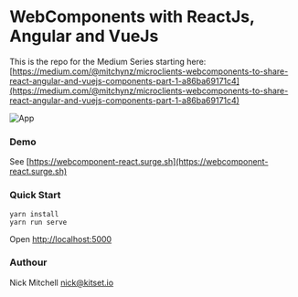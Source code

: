 # WebComponents with ReactJs, Angular and VueJs

This is the repo for the Medium Series starting here: 
[https://medium.com/@mitchynz/microclients-webcomponents-to-share-react-angular-and-vuejs-components-part-1-a86ba69171c4](https://medium.com/@mitchynz/microclients-webcomponents-to-share-react-angular-and-vuejs-components-part-1-a86ba69171c4)


![App](https://miro.medium.com/max/3072/1*Lmnn7Z6QtmUzzKgvejVjvw.png "The App we will build")

### Demo
See [https://webcomponent-react.surge.sh](https://webcomponent-react.surge.sh)

### Quick Start
```
yarn install
yarn run serve
```

Open [http://localhost:5000](http://localhost:5000) 

### Authour 
Nick Mitchell nick@kitset.io



